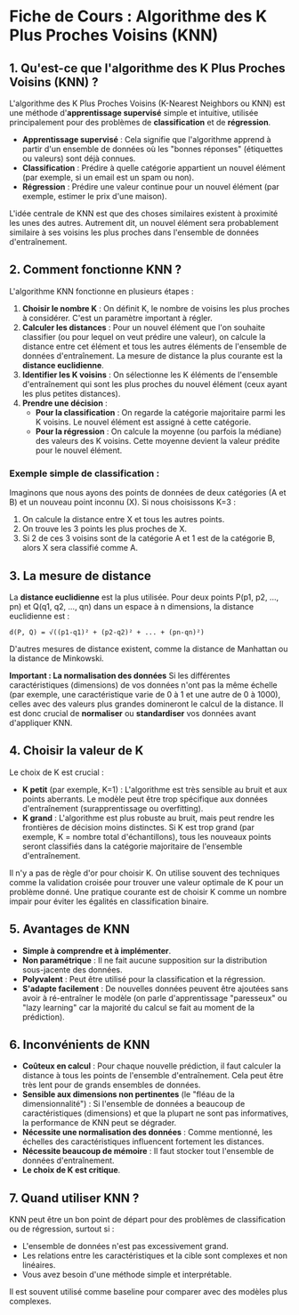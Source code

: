 # Fiche de Cours : Algorithme des K Plus Proches Voisins (KNN)

## 1. Qu'est-ce que l'algorithme des K Plus Proches Voisins (KNN) ?

L'algorithme des K Plus Proches Voisins (K-Nearest Neighbors ou KNN) est une méthode d'**apprentissage supervisé** simple et intuitive, utilisée principalement pour des problèmes de **classification** et de **régression**.

*   **Apprentissage supervisé** : Cela signifie que l'algorithme apprend à partir d'un ensemble de données où les "bonnes réponses" (étiquettes ou valeurs) sont déjà connues.
*   **Classification** : Prédire à quelle catégorie appartient un nouvel élément (par exemple, si un email est un spam ou non).
*   **Régression** : Prédire une valeur continue pour un nouvel élément (par exemple, estimer le prix d'une maison).

L'idée centrale de KNN est que des choses similaires existent à proximité les unes des autres. Autrement dit, un nouvel élément sera probablement similaire à ses voisins les plus proches dans l'ensemble de données d'entraînement.

## 2. Comment fonctionne KNN ?

L'algorithme KNN fonctionne en plusieurs étapes :

1.  **Choisir le nombre K** : On définit K, le nombre de voisins les plus proches à considérer. C'est un paramètre important à régler.
2.  **Calculer les distances** : Pour un nouvel élément que l'on souhaite classifier (ou pour lequel on veut prédire une valeur), on calcule la distance entre cet élément et tous les autres éléments de l'ensemble de données d'entraînement. La mesure de distance la plus courante est la **distance euclidienne**.
3.  **Identifier les K voisins** : On sélectionne les K éléments de l'ensemble d'entraînement qui sont les plus proches du nouvel élément (ceux ayant les plus petites distances).
4.  **Prendre une décision** :
    *   **Pour la classification** : On regarde la catégorie majoritaire parmi les K voisins. Le nouvel élément est assigné à cette catégorie.
    *   **Pour la régression** : On calcule la moyenne (ou parfois la médiane) des valeurs des K voisins. Cette moyenne devient la valeur prédite pour le nouvel élément.

### Exemple simple de classification :

Imaginons que nous ayons des points de données de deux catégories (A et B) et un nouveau point inconnu (X). Si nous choisissons K=3 :

1.  On calcule la distance entre X et tous les autres points.
2.  On trouve les 3 points les plus proches de X.
3.  Si 2 de ces 3 voisins sont de la catégorie A et 1 est de la catégorie B, alors X sera classifié comme A.

## 3. La mesure de distance

La **distance euclidienne** est la plus utilisée. Pour deux points P(p1, p2, ..., pn) et Q(q1, q2, ..., qn) dans un espace à n dimensions, la distance euclidienne est :

`d(P, Q) = √((p1-q1)² + (p2-q2)² + ... + (pn-qn)²) `

D'autres mesures de distance existent, comme la distance de Manhattan ou la distance de Minkowski.

**Important : La normalisation des données**
Si les différentes caractéristiques (dimensions) de vos données n'ont pas la même échelle (par exemple, une caractéristique varie de 0 à 1 et une autre de 0 à 1000), celles avec des valeurs plus grandes domineront le calcul de la distance. Il est donc crucial de **normaliser** ou **standardiser** vos données avant d'appliquer KNN.

## 4. Choisir la valeur de K

Le choix de K est crucial :

*   **K petit** (par exemple, K=1) : L'algorithme est très sensible au bruit et aux points aberrants. Le modèle peut être trop spécifique aux données d'entraînement (surapprentissage ou overfitting).
*   **K grand** : L'algorithme est plus robuste au bruit, mais peut rendre les frontières de décision moins distinctes. Si K est trop grand (par exemple, K = nombre total d'échantillons), tous les nouveaux points seront classifiés dans la catégorie majoritaire de l'ensemble d'entraînement.

Il n'y a pas de règle d'or pour choisir K. On utilise souvent des techniques comme la validation croisée pour trouver une valeur optimale de K pour un problème donné. Une pratique courante est de choisir K comme un nombre impair pour éviter les égalités en classification binaire.

## 5. Avantages de KNN

*   **Simple à comprendre et à implémenter**.
*   **Non paramétrique** : Il ne fait aucune supposition sur la distribution sous-jacente des données.
*   **Polyvalent** : Peut être utilisé pour la classification et la régression.
*   **S'adapte facilement** : De nouvelles données peuvent être ajoutées sans avoir à ré-entraîner le modèle (on parle d'apprentissage "paresseux" ou "lazy learning" car la majorité du calcul se fait au moment de la prédiction).

## 6. Inconvénients de KNN

*   **Coûteux en calcul** : Pour chaque nouvelle prédiction, il faut calculer la distance à tous les points de l'ensemble d'entraînement. Cela peut être très lent pour de grands ensembles de données.
*   **Sensible aux dimensions non pertinentes** (le "fléau de la dimensionnalité") : Si l'ensemble de données a beaucoup de caractéristiques (dimensions) et que la plupart ne sont pas informatives, la performance de KNN peut se dégrader.
*   **Nécessite une normalisation des données** : Comme mentionné, les échelles des caractéristiques influencent fortement les distances.
*   **Nécessite beaucoup de mémoire** : Il faut stocker tout l'ensemble de données d'entraînement.
*   **Le choix de K est critique**.

## 7. Quand utiliser KNN ?

KNN peut être un bon point de départ pour des problèmes de classification ou de régression, surtout si :

*   L'ensemble de données n'est pas excessivement grand.
*   Les relations entre les caractéristiques et la cible sont complexes et non linéaires.
*   Vous avez besoin d'une méthode simple et interprétable.

Il est souvent utilisé comme baseline pour comparer avec des modèles plus complexes.